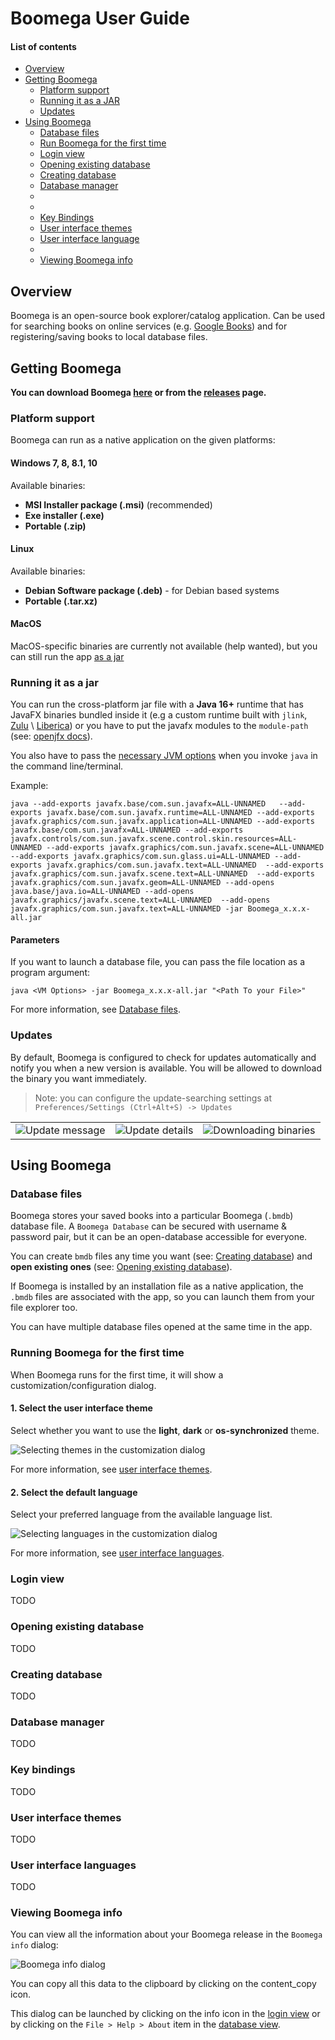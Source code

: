 <head>
  <link rel="stylesheet" href="https://fonts.googleapis.com/icon?family=Material+Icons">
</head>

# Boomega User Guide

#### List of contents

* [Overview](#overview)
* [Getting Boomega](#getting-boomega)
    * [Platform support](#platform-support)
    * [Running it as a JAR](#running-it-as-a-jar)
    * [Updates](#updates)
* [Using Boomega](#using-boomega)
  * [Database files](#database-files)
  * [Run Boomega for the first time](#running-boomega-for-the-first-time)
  * [Login view](#login-view)
  * [Opening existing database](#opening-existing-database)
  * [Creating database](#creating-database) 
  * [Database manager](#database-manager) 
  *
  *
  * [Key Bindings](#key-bindings)
  * [User interface themes](#user-interface-themes)
  * [User interface language](#user-interface-languages)
  *
  * [Viewing Boomega info](#viewing-boomega-info)
    

## Overview

Boomega is an open-source book explorer/catalog application.
Can be used for searching books on online services (e.g. [Google Books](https://books.google.com/googlebooks/about/index.html))
and for registering/saving books to local database files.


## Getting Boomega

**You can download Boomega [here](README.md#download) or from the [releases](https://github.com/Dansoftowner/Boomega/releases) page.**

### Platform support

Boomega can run as a native application on the given platforms:

#### Windows 7, 8, 8.1, 10

Available binaries:
* **MSI Installer package (.msi)** (recommended)
* **Exe installer (.exe)**
* **Portable (.zip)**

#### Linux

Available binaries:
* **Debian Software package (.deb)** - for Debian based systems
* **Portable (.tar.xz)**

#### MacOS

MacOS-specific binaries are currently not available (help wanted), but you can still run the app [as a jar](#running-it-as-a-jar)

### Running it as a jar

You can run the cross-platform jar file with a **Java 16+** 
runtime that has JavaFX binaries bundled inside it (e.g a custom runtime built with `jlink`, [Zulu](https://www.azul.com/downloads/zulu-community/?package=jdk-fx) \ [Liberica](https://bell-sw.com/pages/libericajdk/)) or you have to 
put the javafx modules to the `module-path` (see: [openjfx docs](https://openjfx.io/openjfx-docs/#install-javafx)).

You also have to pass the [necessary JVM options](JVM_OPTIONS.md) when you invoke `java` in the command line/terminal.  

Example:
```
java --add-exports javafx.base/com.sun.javafx=ALL-UNNAMED   --add-exports javafx.base/com.sun.javafx.runtime=ALL-UNNAMED --add-exports javafx.graphics/com.sun.javafx.application=ALL-UNNAMED --add-exports javafx.base/com.sun.javafx=ALL-UNNAMED --add-exports javafx.controls/com.sun.javafx.scene.control.skin.resources=ALL-UNNAMED --add-exports javafx.graphics/com.sun.javafx.scene=ALL-UNNAMED  --add-exports javafx.graphics/com.sun.glass.ui=ALL-UNNAMED --add-exports javafx.graphics/com.sun.javafx.text=ALL-UNNAMED  --add-exports javafx.graphics/com.sun.javafx.scene.text=ALL-UNNAMED  --add-exports javafx.graphics/com.sun.javafx.geom=ALL-UNNAMED --add-opens java.base/java.io=ALL-UNNAMED --add-opens javafx.graphics/javafx.scene.text=ALL-UNNAMED  --add-opens javafx.graphics/com.sun.javafx.text=ALL-UNNAMED -jar Boomega_x.x.x-all.jar
```

#### Parameters

If you want to launch a database file, you can pass the file location as a program argument:

```
java <VM Options> -jar Boomega_x.x.x-all.jar "<Path To your File>"
```

For more information, see [Database files](#database-files).

### Updates

By default, Boomega is configured to check for updates automatically and notify you when a new version is available.
You will be allowed to download the binary you want immediately.

> Note: you can configure the update-searching settings at `Preferences/Settings (Ctrl+Alt+S) -> Updates`

<table>
<tr>

<td>
<img src="readme/userguide/update/Update1.png" alt="Update message">
</td>

<td>
<img src="readme/userguide/update/Update2.png" alt="Update details">
</td>

<td>
<img src="readme/userguide/update/Update3.png" alt="Downloading binaries">
</td>

</tr>
</table>

## Using Boomega

### Database files

Boomega stores your saved books into a particular Boomega (`.bmdb`) database file.
A `Boomega Database` can be secured with username & password pair, but it can be an open-database accessible for everyone.

You can create `bmdb` files any time you want (see: [Creating database](#creating-database)) and **open existing ones** (see: [Opening existing database](#opening-existing-database)).

If Boomega is installed by an installation file as a native application, the `.bmdb` files are associated with 
the app, so you can launch them from your file explorer too.

You can have multiple database files opened at the same time in the app.

### Running Boomega for the first time

When Boomega runs for the first time, it will show a customization/configuration dialog.

#### 1. Select the user interface theme

Select whether you want to use the **light**, **dark** or **os-synchronized** theme.

![Selecting themes in the customization dialog](readme/userguide/firsttime/FirstTimeTheme.png)

For more information, see [user interface themes](#user-interface-themes).

#### 2. Select the default language

Select your preferred language from the available language list.

![Selecting languages in the customization dialog](readme/userguide/firsttime/FirstTimeLanguage.png)

For more information, see [user interface languages](#user-interface-languages).

### Login view

TODO

### Opening existing database

TODO

### Creating database

TODO

### Database manager

TODO

### Key bindings

TODO

### User interface themes

TODO

### User interface languages

TODO

### Viewing Boomega info

You can view all the information about your Boomega release in the `Boomega info` dialog:

![Boomega info dialog](readme/userguide/BoomegaInfo.png)

You can copy all this data to the clipboard by clicking on the <span class="material-icons">content_copy</span> icon.

This dialog can be launched by clicking on the <span class="material-icons">info</span> icon in the [login view](#login-view) 
or by clicking on the `File > Help > About` item in the [database view](#database-view).